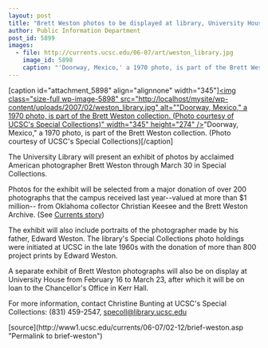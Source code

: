 ```yaml
---
layout: post
title: "Brett Weston photos to be displayed at library, University House"
author: Public Information Department
post_id: 5899
images:
  - file: http://currents.ucsc.edu/06-07/art/weston_library.jpg
    image_id: 5898
    caption: "'Doorway, Mexico,' a 1970 photo, is part of the Brett Weston collection. (Photo courtesy of UCSC's Special Collections)"
---
```


[caption id="attachment_5898" align="alignnone" width="345"]<a href="http://localhost/mysite/wp-content/uploads/2007/02/weston_library.jpg"><img class="size-full wp-image-5898" src="http://localhost/mysite/wp-content/uploads/2007/02/weston_library.jpg" alt=""Doorway, Mexico," a 1970 photo, is part of the Brett Weston collection. (Photo courtesy of UCSC's Special Collections)" width="345" height="274" /></a>"Doorway, Mexico," a 1970 photo, is part of the Brett Weston collection. (Photo courtesy of UCSC's Special Collections)[/caption]
<a name="content" id="content"></a>
<p>
  The University Library will present an exhibit of photos by acclaimed American photographer Brett Weston through March 30 in Special Collections.
</p>
<p>
  Photos for the exhibit will be selected from a major donation of over 200 photographs that the campus received last year--valued at more than $1 million-- from Oklahoma collector Christian Keesee and the Brett Weston Archive. (See <a href="http://currents.ucsc.edu/05-06/05-22/weston.asp">Currents story</a>)
</p>
<p>
  The exhibit will also include portraits of the photographer made by his father, Edward Weston. The library's Special Collections photo holdings were initiated at UCSC in the late 1960s with the donation of more than 800 project prints by Edward Weston.
</p>
<p>
  A separate exhibit of Brett Weston photographs will also be on display at University House from February 16 to March 23, after which it will be on loan to the Chancellor's Office in Kerr Hall.
</p>
<p>
  For more information, contact Christine Bunting at UCSC's Special Collections: (831) 459-2547, <a href="mailto:specoll@library.ucsc.edu">specoll@library.ucsc.edu</a>
</p>
[source](http://www1.ucsc.edu/currents/06-07/02-12/brief-weston.asp "Permalink to brief-weston")
